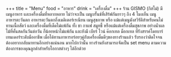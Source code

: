 +++
title = "Menu"
food = "อาหาร"
drink = "เครื่องดื่ม"
+++
ร้าน GISMO (กิสโม่) มีเมนูอาหาร และเครื่องดื่มที่หลากหลาย ไม่ว่าจะเป็น เมนูบรั๊นช์ที่เสิร์ฟกันยาวๆ ถึง 4 โมงเย็น เมนูอาหารตะวันตก อาหารตะวันตกกึ่งเมดิเตอร์เรเนียน เมนูสุขภาพ หรือ แม้แต่เมนูมังสวิรัติสำหรับคนไม่ทานเนื้อสัตว์ และเครื่องดื่มที่เด็ดไม่แพ้กัน ทั้ง ชา กาแฟ สมูทธี้ หรือแม้แต่เครื่องดื่มสุขภาพ อย่างน้ำผลไม้ที่คั้นสดกันวันต่อวัน ก็น้อยหน้าไม่แพ้กัน และยังมี เบียร์ ไวน์ ค๊อกเทล ม็อกเทล ที่รังสรรค์โดยบาร์เทนเดอร์ระดับมืออาชีพ เมื่อได้ทานอาหารอร่อยๆคู่กับเครื่องดื่มดีๆของทางร้านแล้ว รับรองว่าติดใจจนต้องอยากกลับมาทานอีกอย่างแน่นอน มากไปกว่านั้น ทางร้านยังสามารถจัดเป็น set menu ตามความต้องการของคุณลูกค้าสำหรับโอกาสต่างๆ ได้อีกด้วย
